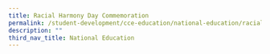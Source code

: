 ```yaml
---
title: Racial Harmony Day Commemoration
permalink: /student-development/cce-education/national-education/racial-harmony-day-commemoration
description: ""
third_nav_title: National Education
---
```

